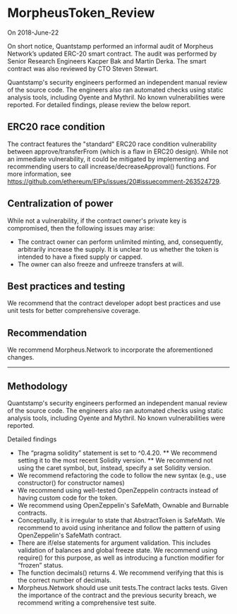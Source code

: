 # MorpheusToken_Review
On 2018-June-22

On short notice, Quantstamp performed an informal audit of Morpheus Network’s updated ERC-20 smart contract. The audit was performed by Senior Research Engineers Kacper Bak and Martin Derka. The smart contract was also reviewed by CTO Steven Stewart. 

Quantstamp's security engineers performed an independent manual review of the source code. The engineers also ran automated checks using static analysis tools, including Oyente and Mythril. No known vulnerabilities were reported. For detailed findings, please review the below report.

## ERC20 race condition
The contract features the "standard" ERC20 race condition vulnerability between approve/transferFrom (which is a flaw in ERC20 design). While not an immediate vulnerability, it could be mitigated by implementing and recommending users to call increase/decreaseApproval() functions. For more information, see https://github.com/ethereum/EIPs/issues/20#issuecomment-263524729.

## Centralization of power
While not a vulnerability, if the contract owner's private key is compromised, then the following issues may arise:

* The contract owner can perform unlimited minting, and, consequently, arbitrarily increase the supply.  It is unclear to us whether the token is intended to have a fixed supply or capped.
* The owner can also freeze and unfreeze transfers at will.

## Best practices and testing
We recommend that the contract developer adopt best practices and use unit tests for better comprehensive coverage. 

## Recommendation
We recommend Morpheus.Network to incorporate the aforementioned changes. 

---

## Methodology

Quantstamp's security engineers performed an independent manual review of the source code. The engineers also ran automated checks using static analysis tools, including Oyente and Mythril. No known vulnerabilities were reported.

Detailed findings

* The “pragma solidity” statement is set to ^0.4.20.
** We recommend setting it to the most recent Solidity version.
** We recommend not using the caret symbol, but, instead, specify a set Solidity version.
* We recommend refactoring the code to follow the new syntax (e.g., use constructor() for constructor names)
* We recommend using well-tested OpenZeppelin contracts instead of having custom code for the token.
* We recommend using OpenZeppelin's SafeMath, Ownable and Burnable contracts.
* Conceptually, it is irregular to state that AbstractToken is SafeMath. We recommend to avoid using inheritance and follow the pattern of using OpenZeppelin's SafeMath contract.
* There are if/else statements for argument validation. This includes validation of balances and global freeze state. We recommend using require() for this purpose, as well as introducing a function modifier for “frozen” status.
* The function decimals() returns 4. We recommend verifying that this is the correct number of decimals.
* Morpheus.Network should use unit tests.The contract lacks tests. Given the importance of the contract and the previous security breach, we recommend writing a comprehensive test suite.






